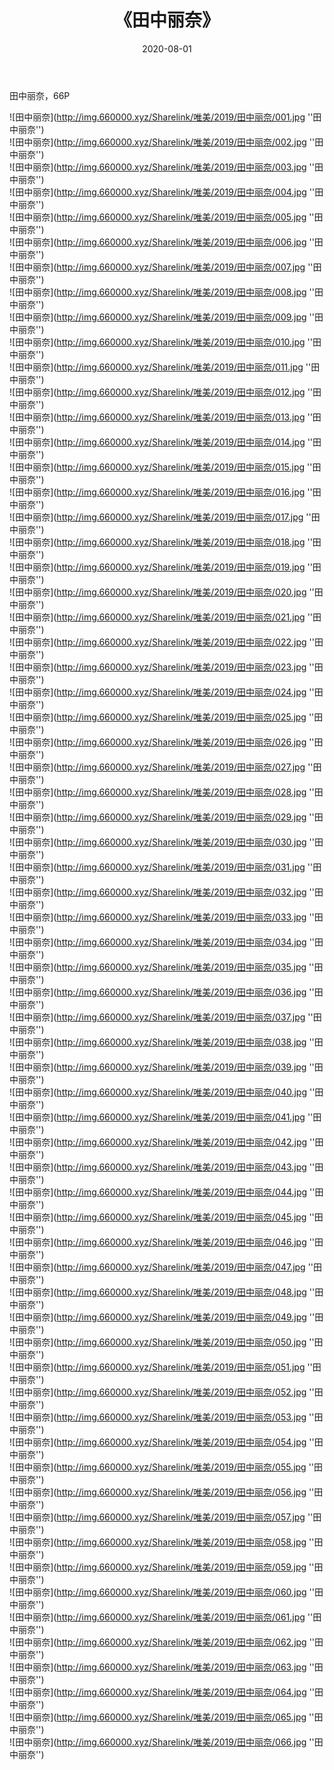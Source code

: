 ﻿---
layout: post
title:  《田中丽奈》
date:   2020-08-01
img: http://img.660000.xyz/Sharelink/唯美/2019/田中丽奈/000.jpg
categories: [美女, 清纯, 唯美]
---

田中丽奈，66P

![田中丽奈](http://img.660000.xyz/Sharelink/唯美/2019/田中丽奈/001.jpg ''田中丽奈'') <br>
![田中丽奈](http://img.660000.xyz/Sharelink/唯美/2019/田中丽奈/002.jpg ''田中丽奈'') <br>
![田中丽奈](http://img.660000.xyz/Sharelink/唯美/2019/田中丽奈/003.jpg ''田中丽奈'') <br>
![田中丽奈](http://img.660000.xyz/Sharelink/唯美/2019/田中丽奈/004.jpg ''田中丽奈'') <br>
![田中丽奈](http://img.660000.xyz/Sharelink/唯美/2019/田中丽奈/005.jpg ''田中丽奈'') <br>
![田中丽奈](http://img.660000.xyz/Sharelink/唯美/2019/田中丽奈/006.jpg ''田中丽奈'') <br>
![田中丽奈](http://img.660000.xyz/Sharelink/唯美/2019/田中丽奈/007.jpg ''田中丽奈'') <br>
![田中丽奈](http://img.660000.xyz/Sharelink/唯美/2019/田中丽奈/008.jpg ''田中丽奈'') <br>
![田中丽奈](http://img.660000.xyz/Sharelink/唯美/2019/田中丽奈/009.jpg ''田中丽奈'') <br>
![田中丽奈](http://img.660000.xyz/Sharelink/唯美/2019/田中丽奈/010.jpg ''田中丽奈'') <br>
![田中丽奈](http://img.660000.xyz/Sharelink/唯美/2019/田中丽奈/011.jpg ''田中丽奈'') <br>
![田中丽奈](http://img.660000.xyz/Sharelink/唯美/2019/田中丽奈/012.jpg ''田中丽奈'') <br>
![田中丽奈](http://img.660000.xyz/Sharelink/唯美/2019/田中丽奈/013.jpg ''田中丽奈'') <br>
![田中丽奈](http://img.660000.xyz/Sharelink/唯美/2019/田中丽奈/014.jpg ''田中丽奈'') <br>
![田中丽奈](http://img.660000.xyz/Sharelink/唯美/2019/田中丽奈/015.jpg ''田中丽奈'') <br>
![田中丽奈](http://img.660000.xyz/Sharelink/唯美/2019/田中丽奈/016.jpg ''田中丽奈'') <br>
![田中丽奈](http://img.660000.xyz/Sharelink/唯美/2019/田中丽奈/017.jpg ''田中丽奈'') <br>
![田中丽奈](http://img.660000.xyz/Sharelink/唯美/2019/田中丽奈/018.jpg ''田中丽奈'') <br>
![田中丽奈](http://img.660000.xyz/Sharelink/唯美/2019/田中丽奈/019.jpg ''田中丽奈'') <br>
![田中丽奈](http://img.660000.xyz/Sharelink/唯美/2019/田中丽奈/020.jpg ''田中丽奈'') <br>
![田中丽奈](http://img.660000.xyz/Sharelink/唯美/2019/田中丽奈/021.jpg ''田中丽奈'') <br>
![田中丽奈](http://img.660000.xyz/Sharelink/唯美/2019/田中丽奈/022.jpg ''田中丽奈'') <br>
![田中丽奈](http://img.660000.xyz/Sharelink/唯美/2019/田中丽奈/023.jpg ''田中丽奈'') <br>
![田中丽奈](http://img.660000.xyz/Sharelink/唯美/2019/田中丽奈/024.jpg ''田中丽奈'') <br>
![田中丽奈](http://img.660000.xyz/Sharelink/唯美/2019/田中丽奈/025.jpg ''田中丽奈'') <br>
![田中丽奈](http://img.660000.xyz/Sharelink/唯美/2019/田中丽奈/026.jpg ''田中丽奈'') <br>
![田中丽奈](http://img.660000.xyz/Sharelink/唯美/2019/田中丽奈/027.jpg ''田中丽奈'') <br>
![田中丽奈](http://img.660000.xyz/Sharelink/唯美/2019/田中丽奈/028.jpg ''田中丽奈'') <br>
![田中丽奈](http://img.660000.xyz/Sharelink/唯美/2019/田中丽奈/029.jpg ''田中丽奈'') <br>
![田中丽奈](http://img.660000.xyz/Sharelink/唯美/2019/田中丽奈/030.jpg ''田中丽奈'') <br>
![田中丽奈](http://img.660000.xyz/Sharelink/唯美/2019/田中丽奈/031.jpg ''田中丽奈'') <br>
![田中丽奈](http://img.660000.xyz/Sharelink/唯美/2019/田中丽奈/032.jpg ''田中丽奈'') <br>
![田中丽奈](http://img.660000.xyz/Sharelink/唯美/2019/田中丽奈/033.jpg ''田中丽奈'') <br>
![田中丽奈](http://img.660000.xyz/Sharelink/唯美/2019/田中丽奈/034.jpg ''田中丽奈'') <br>
![田中丽奈](http://img.660000.xyz/Sharelink/唯美/2019/田中丽奈/035.jpg ''田中丽奈'') <br>
![田中丽奈](http://img.660000.xyz/Sharelink/唯美/2019/田中丽奈/036.jpg ''田中丽奈'') <br>
![田中丽奈](http://img.660000.xyz/Sharelink/唯美/2019/田中丽奈/037.jpg ''田中丽奈'') <br>
![田中丽奈](http://img.660000.xyz/Sharelink/唯美/2019/田中丽奈/038.jpg ''田中丽奈'') <br>
![田中丽奈](http://img.660000.xyz/Sharelink/唯美/2019/田中丽奈/039.jpg ''田中丽奈'') <br>
![田中丽奈](http://img.660000.xyz/Sharelink/唯美/2019/田中丽奈/040.jpg ''田中丽奈'') <br>
![田中丽奈](http://img.660000.xyz/Sharelink/唯美/2019/田中丽奈/041.jpg ''田中丽奈'') <br>
![田中丽奈](http://img.660000.xyz/Sharelink/唯美/2019/田中丽奈/042.jpg ''田中丽奈'') <br>
![田中丽奈](http://img.660000.xyz/Sharelink/唯美/2019/田中丽奈/043.jpg ''田中丽奈'') <br>
![田中丽奈](http://img.660000.xyz/Sharelink/唯美/2019/田中丽奈/044.jpg ''田中丽奈'') <br>
![田中丽奈](http://img.660000.xyz/Sharelink/唯美/2019/田中丽奈/045.jpg ''田中丽奈'') <br>
![田中丽奈](http://img.660000.xyz/Sharelink/唯美/2019/田中丽奈/046.jpg ''田中丽奈'') <br>
![田中丽奈](http://img.660000.xyz/Sharelink/唯美/2019/田中丽奈/047.jpg ''田中丽奈'') <br>
![田中丽奈](http://img.660000.xyz/Sharelink/唯美/2019/田中丽奈/048.jpg ''田中丽奈'') <br>
![田中丽奈](http://img.660000.xyz/Sharelink/唯美/2019/田中丽奈/049.jpg ''田中丽奈'') <br>
![田中丽奈](http://img.660000.xyz/Sharelink/唯美/2019/田中丽奈/050.jpg ''田中丽奈'') <br>
![田中丽奈](http://img.660000.xyz/Sharelink/唯美/2019/田中丽奈/051.jpg ''田中丽奈'') <br>
![田中丽奈](http://img.660000.xyz/Sharelink/唯美/2019/田中丽奈/052.jpg ''田中丽奈'') <br>
![田中丽奈](http://img.660000.xyz/Sharelink/唯美/2019/田中丽奈/053.jpg ''田中丽奈'') <br>
![田中丽奈](http://img.660000.xyz/Sharelink/唯美/2019/田中丽奈/054.jpg ''田中丽奈'') <br>
![田中丽奈](http://img.660000.xyz/Sharelink/唯美/2019/田中丽奈/055.jpg ''田中丽奈'') <br>
![田中丽奈](http://img.660000.xyz/Sharelink/唯美/2019/田中丽奈/056.jpg ''田中丽奈'') <br>
![田中丽奈](http://img.660000.xyz/Sharelink/唯美/2019/田中丽奈/057.jpg ''田中丽奈'') <br>
![田中丽奈](http://img.660000.xyz/Sharelink/唯美/2019/田中丽奈/058.jpg ''田中丽奈'') <br>
![田中丽奈](http://img.660000.xyz/Sharelink/唯美/2019/田中丽奈/059.jpg ''田中丽奈'') <br>
![田中丽奈](http://img.660000.xyz/Sharelink/唯美/2019/田中丽奈/060.jpg ''田中丽奈'') <br>
![田中丽奈](http://img.660000.xyz/Sharelink/唯美/2019/田中丽奈/061.jpg ''田中丽奈'') <br>
![田中丽奈](http://img.660000.xyz/Sharelink/唯美/2019/田中丽奈/062.jpg ''田中丽奈'') <br>
![田中丽奈](http://img.660000.xyz/Sharelink/唯美/2019/田中丽奈/063.jpg ''田中丽奈'') <br>
![田中丽奈](http://img.660000.xyz/Sharelink/唯美/2019/田中丽奈/064.jpg ''田中丽奈'') <br>
![田中丽奈](http://img.660000.xyz/Sharelink/唯美/2019/田中丽奈/065.jpg ''田中丽奈'') <br>
![田中丽奈](http://img.660000.xyz/Sharelink/唯美/2019/田中丽奈/066.jpg ''田中丽奈'') <br>


